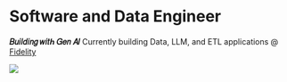 # Software and Data Engineer
**𝐵𝑢𝑖𝑙𝑑𝑖𝑛𝑔 𝑤𝑖𝑡ℎ 𝐺𝑒𝑛 𝐴𝐼**
Currently building Data, LLM, and ETL applications @ [Fidelity](https://www.linkedin.com/company/fidelity-investments/)

![](https://komarev.com/ghpvc/?username=Emad-Eldin-G) 
